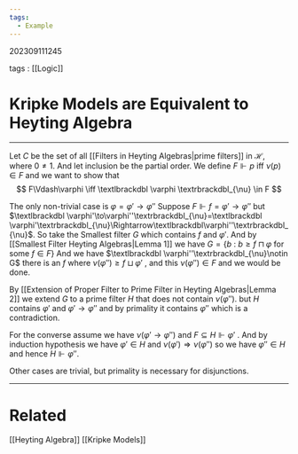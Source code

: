 ```yaml
---
tags:
  - Example
---
```


202309111245

tags : [[Logic]]

#  Kripke Models are Equivalent to Heyting Algebra
---

Let $C$ be the set of all [[Filters in Heyting Algebras|prime filters]]  in $\mathcal H$, where $0\ne 1$. And let inclusion be the partial order. We define $F\Vdash p$ iff $\nu(p)\in F$ and we want to show that 
$$
F\Vdash\varphi
\iff 
\textlbrackdbl
    \varphi
\textrbrackdbl_{\nu} \in F
$$

The only non-trivial case is $\varphi = \varphi'\to\varphi''$
Suppose $F\Vdash f=\varphi'\to\varphi''$ but $\textlbrackdbl \varphi'\to\varphi''\textrbrackdbl_{\nu}=\textlbrackdbl \varphi'\textrbrackdbl_{\nu}\Rightarrow\textlbrackdbl\varphi''\textrbrackdbl_{\nu}$. So take the Smallest filter $G$ which contains $f$  and $\varphi'$.
And by [[Smallest Filter Heyting Algebras|Lemma 1]] we have $G = \{b\ :\ b\ge f\sqcap\varphi\text{ for some }f\in F\}$
And we have $\textlbrackdbl \varphi''\textrbrackdbl_{\nu}\notin G$ there is an $f$ where $\nu(\varphi'')\ge f\sqcup \varphi'$ , and this $\nu(\varphi'')\in F$ and we would be done.

By [[Extension of Proper Filter to Prime Filter in Heyting Algebras|Lemma 2]] we extend $G$ to a prime filter $H$ that does not contain $\nu(\varphi'')$. but $H$ contains $\varphi'$ and $\varphi'\to\varphi''$ and by primality it contains $\varphi''$ which is a contradiction.

For the converse assume we have $\nu(\varphi'\to\varphi'')$ and $F\subseteq H\Vdash\varphi'$ . And by induction hypothesis we have $\varphi'\in H$ and $\nu(\varphi')\Rightarrow\nu(\varphi'')$ so we have $\varphi''\in H$ and hence $H\Vdash \varphi''$.

Other cases are trivial, but primality is necessary for disjunctions.

---
# Related
[[Heyting Algebra]]
[[Kripke Models]]